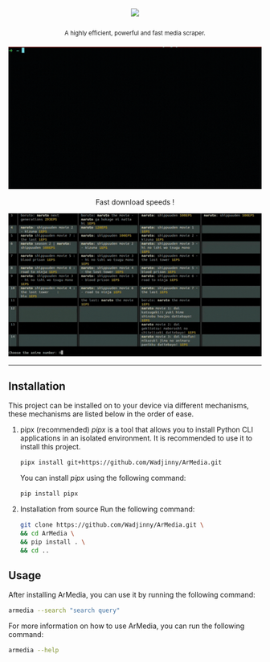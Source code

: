 <h1 align="center"><img src="https://capsule-render.vercel.app/api?type=venom&height=300&color=0:1f6cc4,100:143c99&text=Wadjinny/ArMedia&desc=A%20CLI%20tool%20for%20downloading%20media&textBg=false&descAlign=65&descAlignY=69&stroke=05ab8f2&animation=twinkling&fontSize=80&fontColor=3da3e3&strokeWidth=1&descSize=30&section=header"></h1>
<p align="center"><sup>A highly efficient, powerful and fast media scraper.</sup></p>

<p align="center">
<img src="readme_assests/armedia_demo1.gif"></p>


<p align="center">Fast download speeds !</p>

<img src="readme_assests/armedia_demo2.gif"></p>

***

## Installation

This project can be installed on to your device via different mechanisms, these mechanisms are listed below in the order of ease.

1.  pipx (recommended)
    _pipx_ is a tool that allows you to install Python CLI applications in an isolated environment. It is recommended to use it to install this project.

    ```sh
    pipx install git+https://github.com/Wadjinny/ArMedia.git
    ```
    You can install _pipx_ using the following command:

    ```sh
    pip install pipx
    ```

2.  Installation from source
    Run the following command:

    ```sh
    git clone https://github.com/Wadjinny/ArMedia.git \
    && cd ArMedia \
    && pip install . \
    && cd ..
    ```

## Usage

After installing ArMedia, you can use it by running the following command:

```sh
armedia --search "search query" 
```

For more information on how to use ArMedia, you can run the following command:

```sh
armedia --help
```
